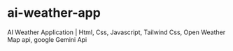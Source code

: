 # ai-weather-app
AI Weather Application | Html, Css, Javascript, Tailwind Css, Open Weather Map api, google Gemini Api

